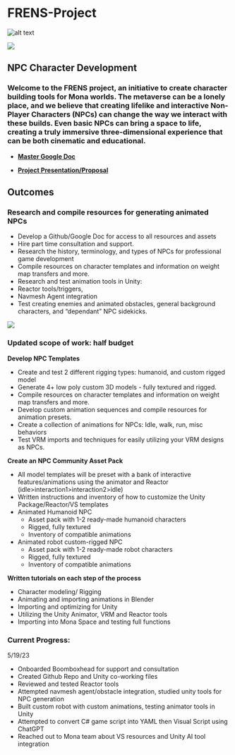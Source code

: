 # FRENS-Project

![alt text](https://gateway.pinata.cloud/ipfs/QmeGmoiA8RcXWgkP3kzfhCGwhc6gu3QMbxH8kqg2H11oe3)  

![](https://hackmd.io/_uploads/HkzJZ4ZS3.png)


## NPC Character Development  
### Welcome to the FRENS project, an initiative to create character building tools for Mona worlds. The metaverse can be a lonely place, and we believe that creating lifelike and interactive Non-Player Characters (NPCs) can change the way we interact with these builds. Even basic NPCs can bring a space to life, creating a truly immersive three-dimensional experience that can be both cinematic and educational. 

- **[Master Google Doc](https://docs.google.com/document/d/1n0FLwARSTRZNjAyPzXoeQeP58nY-RgnI9N1HER8Kyiw/edit?usp=sharing)**  


- **[Project Presentation/Proposal](https://www.canva.com/design/DAFclcatOME/F3wj0k6RMCpvPIj02XOzDA/edit?utm_content=DAFclcatOME&utm_campaign=designshare&utm_medium=link2&utm_source=sharebutton)**  


## Outcomes  
### **Research and compile resources for generating animated NPCs**  
- Develop a Github/Google Doc for access to all resources and assets  
- Hire part time consultation and support.  
- Research the history, terminology, and types of NPCs for professional game development  
- Compile resources on character templates and information on weight map transfers and more.  
- Research and test animation tools in Unity:   
- Reactor tools/triggers,   
- Navmesh Agent integration  
- Test creating enemies and animated obstacles, general background characters, and “dependant” NPC sidekicks.  

![](https://hackmd.io/_uploads/S1hjg4bHh.png)


### Updated scope of work: half budget

**Develop NPC Templates**

- Create and test 2 different rigging types: humanoid, and custom rigged model
- Generate 4+ low poly custom 3D models - fully textured and rigged.
- Compile resources on character templates and information on weight map transfers and more.
- Develop custom animation sequences and compile resources for animation presets.
- Create a collection of animations for NPCs: Idle, walk, run, misc behaviors
- Test VRM imports and techniques for easily utilizing your VRM designs as NPCs.

**Create an NPC Community Asset Pack**

- All model templates will be preset with a bank of interactive features/animations using the animator and Reactor (idle>interaction1>interaction2>idle)
- Written instructions and inventory of how to customize the Unity Package/Reactor/VS templates
- Animated Humanoid NPC
    - Asset pack with 1-2 ready-made humanoid characters
    - Rigged, fully textured
    - Inventory of compatible animations
- Animated robot custom-rigged NPC
    - Asset pack with 1-2 ready-made robot characters
    - Rigged, fully textured
    - Inventory of compatible animations

**Written tutorials on each step of the process**

- Character modeling/ Rigging
- Animating and importing animations in Blender
- Importing and optimizing for Unity
- Utilizing the Unity Animator, VRM and Reactor tools
- Importing into Mona Space and testing full functions


### Current Progress:
5/19/23  
- Onboarded Boomboxhead for support and consultation
- Created Github Repo and Unity co-working files
- Reviewed and tested Reactor tools
- Attempted navmesh agent/obstacle integration, studied unity tools for NPC generation
- Built custom robot with custom animations, testing animator tools in Unity
- Attempted to convert C# game script into YAML then Visual Script using ChatGPT
- Reached out to Mona team about VS resources and Unity AI tool integration
